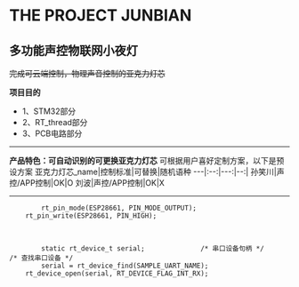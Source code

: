 # THE PROJECT JUNBIAN
## 多功能声控物联网小夜灯


~~完成可云端控制，物理声音控制的亚克力灯芯~~

__项目目的__
-  1、STM32部分
- 2、RT_thread部分
-  3、PCB电路部分
---

__产品特色：可自动识别的可更换亚克力灯芯__
可根据用户喜好定制方案，以下是预设方案
亚克力灯芯_name|控制标准|可替换|随机语种
---|:--:|---:|--:|
孙笑川|声控/APP控制|OK|O
刘波|声控/APP控制|OK|X




---

```
        rt_pin_mode(ESP28661, PIN_MODE_OUTPUT);
	rt_pin_write(ESP28661, PIN_HIGH);
	
	

        static rt_device_t serial;              /* 串口设备句柄 */    
/* 查找串口设备 */
        serial = rt_device_find(SAMPLE_UART_NAME);
	rt_device_open(serial, RT_DEVICE_FLAG_INT_RX);	
```

